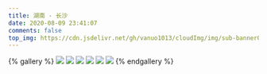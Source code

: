 ```yaml
---
title: 湖南 - 长沙
date: 2020-08-09 23:41:07
comments: false
top_img: https://cdn.jsdelivr.net/gh/vanuo1013/cloudImg/img/sub-banner01.jpg
---
```


{% gallery %}
![](https://cdn.jsdelivr.net/gh/vanuo1013/cloudImg/img/travel/mmexport1596983395607_mh1596987666387.jpg)
![](https://cdn.jsdelivr.net/gh/vanuo1013/cloudImg/img/travel/IMG_20200808_151930_883_mh1596983870231.jpg)
![](https://cdn.jsdelivr.net/gh/vanuo1013/cloudImg/img/travel/IMG_20200808_152211_317_mh1596984065284.jpg)
![](https://cdn.jsdelivr.net/gh/vanuo1013/cloudImg/img/travel/IMG_20200808_152311_184_mh1596984137639.jpg)
![](https://cdn.jsdelivr.net/gh/vanuo1013/cloudImg/img/travel/IMG_20200808_153028_372_mh1596984467041.jpg)
![](https://cdn.jsdelivr.net/gh/vanuo1013/cloudImg/img/travel/IMG_20200808_153839_718_mh1596984595114.jpg)
{% endgallery %}